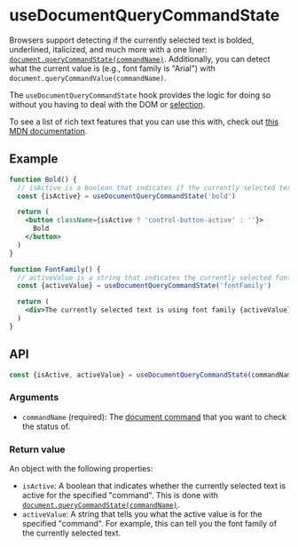 # useDocumentQueryCommandState
Browsers support detecting if the currently selected text is bolded, underlined, italicized, and much more with a one liner: [`document.queryCommandState(commandName)`](https://developer.mozilla.org/en-US/docs/Web/API/Document/queryCommandState).
Additionally, you can detect what the current value is (e.g., font family is "Arial") with `document.queryCommandValue(commandName)`.

The `useDocumentQueryCommandState` hook provides the logic for doing so without you having to deal with the DOM or [selection](/concepts/selection.md).

To see a list of rich text features that you can use this with, check out [this MDN documentation](https://developer.mozilla.org/en-US/docs/Web/API/Document/execCommand#Commands).

## Example
```jsx
function Bold() {
  // isActive is a boolean that indicates if the currently selected text is bold.
  const {isActive} = useDocumentQueryCommandState('bold')

  return (
    <button className={isActive ? 'control-button-active' : ''}>
      Bold
    </button>
  )
}

function FontFamily() {
  // activeValue is a string that indicates the currently selected fontFamily
  const {activeValue} = useDocumentQueryCommandState('fontFamily')

  return (
    <div>The currently selected text is using font family {activeValue}</div>
  )
}
```

## API
```js
const {isActive, activeValue} = useDocumentQueryCommandState(commandName)
```

### Arguments
- `commandName` (required): The [document command](https://developer.mozilla.org/en-US/docs/Web/API/Document/execCommand#Commands) that you want to check the status of.

### Return value
An object with the following properties:
- `isActive`: A boolean that indicates whether the currently selected text is active for the specified "command". This is done with [`document.queryCommandState(commandName)`](https://developer.mozilla.org/en-US/docs/Web/API/Document/queryCommandState).
- `activeValue`: A string that tells you what the active value is for the specified "command". For example, this can tell you the font family of the currently selected text.
